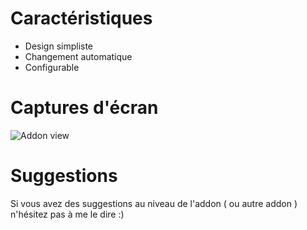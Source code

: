 # Caractéristiques
- Design simpliste
- Changement automatique
- Configurable

# Captures d'écran
![Addon view](https://image.prntscr.com/image/qhb1Ro5sSsesZRgvggy24w.png)

# Suggestions
Si vous avez des suggestions au niveau de l'addon ( ou autre addon ) n'hésitez pas à me le dire :)
